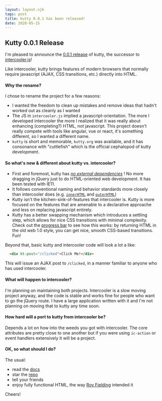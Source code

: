 ```yaml
---
layout: layout.njk
tags: post
title: kutty 0.0.1 has been released!
date: 2020-05-15
---
```


## Kutty 0.0.1 Release

I'm pleased to announce the [0.0.1 release](https://unpkg.com/browse/kutty.org@0.0.1/) of kutty, the successor
to [intercooler.js](http://intercoolerjs.org)!

Like intercooler, kutty brings features of modern browsers that normally require javascript (AJAX, CSS transitions, etc.) 
directly into HTML.

#### Why the rename?

I chose to rename the project for a few reasons:

* I wanted the freedom to clean up mistakes and remove ideas that hadn't worked out as cleanly as I wanted
* The JS in `intercooler.js` implied a javascript-orientation.  The more I developed intercooler the more I realized
  that it was really about enhancing (completing?) HTML, not javascript.  This project doesn't really compete with tools 
  like angular, vue or react, it's something different, so I wanted a different name.
* `kutty` is short and memorable, `kutty.org` was available, and it has consonance with "cuttlefish" which is the
  official cephalopod of kutty development.

#### So what's new & different about kutty vs. intercooler?

* First and foremost, kutty has [*no external dependencies*](https://github.com/bigskysoftware/kutty/blob/master/package.json) !
  No more dragging in jQuery just to do HTML-oriented web development.  It has been tested with IE11.
* It follows conventional naming and behavior standards more closely than intercooler does (e.g. [`innerHTML`](/attributes/kt-swap) and [`outerHTML`](/attributes/kt-swap))
* Kutty isn't the kitchen-sink-of-features that intercooler is.  Kutty is more focused on the features that are amenable 
  to a declarative approache and less on replacing javascript entirely.
* Kutty has a better swapping mechanism which introduces a settling step, which allows for nice CSS transitions
  with minimal complexity.  Check out the [progress bar](/examples/progress-bar) to see how this works: by returning
  HTML in the old web 1.0 style, you can get nice, smooth CSS-based transitions.  Fun!

Beyond that, basic kutty and intercooler code will look a lot a like:

```html
  <div kt-post="/clicked">Click Me!</div>
```

This will issue an AJAX post to `/clicked`, in a manner familiar to anyone who has used intercooler.

#### What will happen to intercooler?

I'm planning on maintaining both projects.  Intercooler is a slow moving project anyway, and the code is stable and
works fine for people who want to go the jQuery route.  I have a large application written with it and I'm not planning
on moving that to kutty any time soon.

#### How hard will a port to kutty from intercooler be?

Depends a lot on how into the weeds you got with intercooler.  The core attributes are pretty close to one another
but if you were using `ic-action` or event handlers extensively it will be a project.

#### OK, so what should I do?

The usual:

* read the [docs](/docs)
* star the [repo](https://github.com/bigskysoftware/kutty)
* tell your friends
* enjoy fully functional HTML, the way [Roy Fielding](https://en.wikipedia.org/wiki/Representational_State_Transfer) intended it

Cheers!